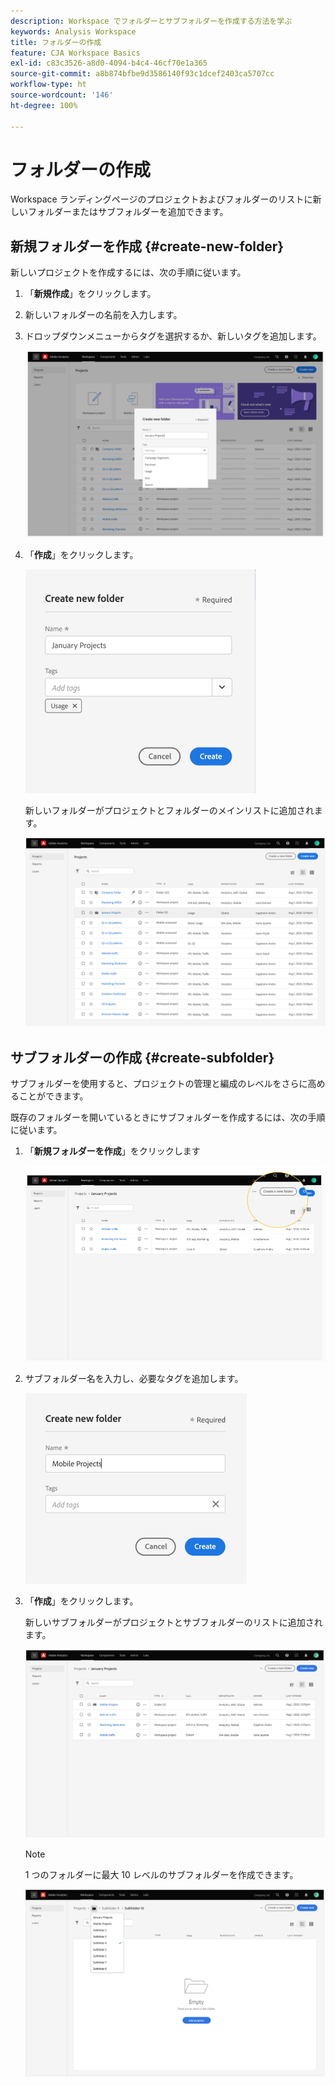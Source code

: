 ```yaml
---
description: Workspace でフォルダーとサブフォルダーを作成する方法を学ぶ
keywords: Analysis Workspace
title: フォルダーの作成
feature: CJA Workspace Basics
exl-id: c83c3526-a8d0-4094-b4c4-46cf70e1a365
source-git-commit: a8b874bfbe9d3586140f93c1dcef2403ca5707cc
workflow-type: ht
source-wordcount: '146'
ht-degree: 100%

---
```


# フォルダーの作成

Workspace ランディングページのプロジェクトおよびフォルダーのリストに新しいフォルダーまたはサブフォルダーを追加できます。

## 新規フォルダーを作成 {#create-new-folder}

新しいプロジェクトを作成するには、次の手順に従います。

1. 「**新規作成**」をクリックします。

1. 新しいフォルダーの名前を入力します。

1. ドロップダウンメニューからタグを選択するか、新しいタグを追加します。

   ![](/help/analysis-workspace/build-workspace-project/assets/select-tags.png)

1. 「**作成**」をクリックします。

   ![](/help/analysis-workspace/build-workspace-project/assets/create.png)

   新しいフォルダーがプロジェクトとフォルダーのメインリストに追加されます。

   ![](/help/analysis-workspace/build-workspace-project/assets/create-new-listed.png)

## サブフォルダーの作成 {#create-subfolder}

サブフォルダーを使用すると、プロジェクトの管理と編成のレベルをさらに高めることができます。

既存のフォルダーを開いているときにサブフォルダーを作成するには、次の手順に従います。

1. 「**新規フォルダーを作成**」をクリックします

   ![](/help/analysis-workspace/build-workspace-project/assets/create-subfolder2.png)

1. サブフォルダー名を入力し、必要なタグを追加します。

   ![](/help/analysis-workspace/build-workspace-project/assets/create-subfolder-name.png)

1. 「**作成**」をクリックします。

   新しいサブフォルダーがプロジェクトとサブフォルダーのリストに追加されます。

   ![](/help/analysis-workspace/build-workspace-project/assets/create-subfolder-added.png)

   >[!NOTE]
   >
   >1 つのフォルダーに最大 10 レベルのサブフォルダーを作成できます。

   ![](/help/analysis-workspace/build-workspace-project/assets/create-subfolder-limit.png)
